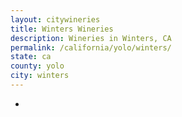 ```yaml
---
layout: citywineries
title: Winters Wineries
description: Wineries in Winters, CA
permalink: /california/yolo/winters/
state: ca
county: yolo
city: winters
---
```

-
